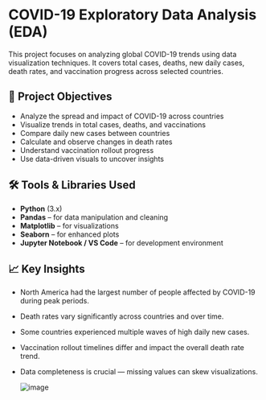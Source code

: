 # COVID-19 Exploratory Data Analysis (EDA)

This project focuses on analyzing global COVID-19 trends using data visualization techniques. It covers total cases, deaths, new daily cases, death rates, and vaccination progress across selected countries.

## 📌 Project Objectives

- Analyze the spread and impact of COVID-19 across countries
- Visualize trends in total cases, deaths, and vaccinations
- Compare daily new cases between countries
- Calculate and observe changes in death rates
- Understand vaccination rollout progress
- Use data-driven visuals to uncover insights

## 🛠️ Tools & Libraries Used

- **Python** (3.x)
- **Pandas** – for data manipulation and cleaning
- **Matplotlib** – for visualizations
- **Seaborn** – for enhanced plots
- **Jupyter Notebook / VS Code** – for development environment

## 📈 Key Insights
- North America had the largest number of people affected by COVID-19 during peak periods.
- Death rates vary significantly across countries and over time.
- Some countries experienced multiple waves of high daily new cases.
- Vaccination rollout timelines differ and impact the overall death rate trend.
- Data completeness is crucial — missing values can skew visualizations.

  ![image](https://github.com/user-attachments/assets/dc160aef-a481-49f5-a994-2610557f785b)


